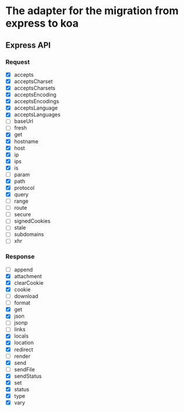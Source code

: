 # The adapter for the migration from express to koa

## Express API

### Request

- [x] accepts
- [x] acceptsCharset
- [x] acceptsCharsets
- [x] acceptsEncoding
- [x] acceptsEncodings
- [x] acceptsLanguage
- [x] acceptsLanguages
- [ ] baseUrl
- [ ] fresh
- [x] get
- [x] hostname
- [x] host
- [x] ip
- [x] ips
- [x] is
- [ ] param
- [x] path
- [x] protocol
- [x] query
- [ ] range
- [ ] route
- [ ] secure
- [ ] signedCookies
- [ ] stale
- [ ] subdomains
- [ ] xhr

### Response

- [ ] append
- [x] attachment
- [x] clearCookie
- [x] cookie
- [ ] download
- [ ] format
- [x] get
- [x] json
- [ ] jsonp
- [ ] links
- [x] locals
- [x] location
- [x] redirect
- [ ] render
- [x] send
- [ ] sendFile
- [x] sendStatus
- [x] set
- [x] status
- [x] type
- [x] vary
